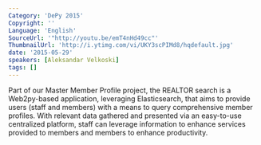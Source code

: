 ```yaml
---
Category: 'DePy 2015'
Copyright: ''
Language: 'English'
SourceUrl: '"http://youtu.be/emT4nHd49cc"'
ThumbnailUrl: 'http://i.ytimg.com/vi/UKY3scPIMd8/hqdefault.jpg'
date: '2015-05-29'
speakers: [Aleksandar Velkoski]
tags: []
---
```

Part of our Master Member Profile project, the REALTOR search is a Web2py-based application, leveraging Elasticsearch, that aims to provide users (staff and members) with a means to query comprehensive member profiles. With relevant data gathered and presented via an easy-to-use centralized platform, staff can leverage information to enhance services provided to members and members to enhance productivity.